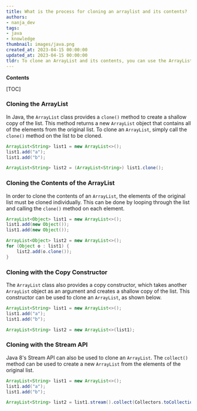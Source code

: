 ```yaml
---
title: What is the process for cloning an arraylist and its contents?
authors:
- nanja_dev
tags:
- java
- knowledge
thumbnail: images/java.png
created_at: 2023-04-15 00:00:00
updated_at: 2023-04-15 00:00:00
tldr: To clone an ArrayList and its contents, you can use the ArrayList`s clone() method.
---
```


**Contents**

[TOC]

### Cloning the ArrayList

In Java, the `ArrayList` class provides a `clone()` method to create a shallow copy of the list. This method returns a new `ArrayList` object that contains all of the elements from the original list. To clone an `ArrayList`, simply call the `clone()` method on the list to be cloned.

```java
ArrayList<String> list1 = new ArrayList<>();
list1.add("a");
list1.add("b");

ArrayList<String> list2 = (ArrayList<String>) list1.clone();
```

### Cloning the Contents of the ArrayList

In order to clone the contents of an `ArrayList`, the elements of the original list must be cloned individually. This can be done by looping through the list and calling the `clone()` method on each element.

```java
ArrayList<Object> list1 = new ArrayList<>();
list1.add(new Object());
list1.add(new Object());

ArrayList<Object> list2 = new ArrayList<>();
for (Object o : list1) {
    list2.add(o.clone());
}
```

### Cloning with the Copy Constructor

The `ArrayList` class also provides a copy constructor, which takes another `ArrayList` object as an argument and creates a shallow copy of the list. This constructor can be used to clone an `ArrayList`, as shown below.

```java
ArrayList<String> list1 = new ArrayList<>();
list1.add("a");
list1.add("b");

ArrayList<String> list2 = new ArrayList<>(list1);
```

### Cloning with the Stream API

Java 8's Stream API can also be used to clone an `ArrayList`. The `collect()` method can be used to create a new `ArrayList` from the elements of the original list.

```java
ArrayList<String> list1 = new ArrayList<>();
list1.add("a");
list1.add("b");

ArrayList<String> list2 = list1.stream().collect(Collectors.toCollection(ArrayList::new));
```
